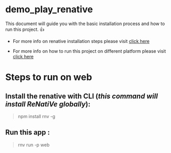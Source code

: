 # demo_play_renative

This document will guide you with the basic installation process and how to run this project. :+1:

- For more info on renative installation steps please visit [click here](https://renative.org/docs/intro-installation)

- For more info on how to run this project on different platform please visit [click here](https://renative.org/docs/platforms)

# Steps to run on web

## Install the renative with CLI (*this command will install ReNatiVe globally*):

> npm install rnv -g

## Run this app :

> rnv run -p web
